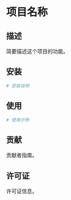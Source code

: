 # 项目名称

## 描述
简要描述这个项目的功能。

## 安装
```bash
# 安装说明
```

## 使用
```bash
# 使用示例
```

## 贡献
贡献者指南。

## 许可证
许可证信息。